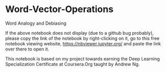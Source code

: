 # Word-Vector-Operations
Word Analogy and Debiasing

If the above notebook does not display (due to a github bug probably), please copy the link of the notebook by right-clicking on it, go to this free notebook viewing website, https://nbviewer.jupyter.org/ and paste the link over there to open it.

This notebook is based on my project towards earning the Deep Learning Specialization Certificate at Coursera.Org taught by Andrew Ng.
